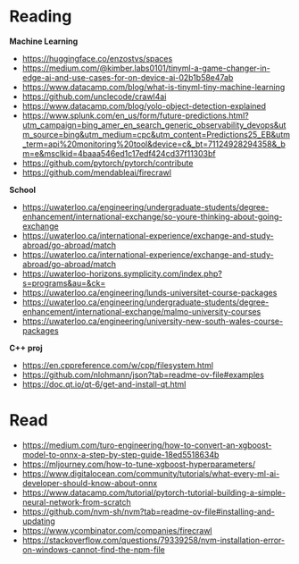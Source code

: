 # Reading

**Machine Learning**
- https://huggingface.co/enzostvs/spaces
- https://medium.com/@kimber.labs0101/tinyml-a-game-changer-in-edge-ai-and-use-cases-for-on-device-ai-02b1b58e47ab
- https://www.datacamp.com/blog/what-is-tinyml-tiny-machine-learning
- https://github.com/unclecode/crawl4ai
- https://www.datacamp.com/blog/yolo-object-detection-explained
- https://www.splunk.com/en_us/form/future-predictions.html?utm_campaign=bing_amer_en_search_generic_observability_devops&utm_source=bing&utm_medium=cpc&utm_content=Predictions25_EB&utm_term=api%20monitoring%20tool&device=c&_bt=71124928294358&_bm=e&msclkid=4baaa546ed1c17edf424cd37f11303bf
- https://github.com/pytorch/pytorch/contribute
- https://github.com/mendableai/firecrawl


**School**
- https://uwaterloo.ca/engineering/undergraduate-students/degree-enhancement/international-exchange/so-youre-thinking-about-going-exchange
- https://uwaterloo.ca/international-experience/exchange-and-study-abroad/go-abroad/match
- https://uwaterloo.ca/international-experience/exchange-and-study-abroad/go-abroad/match
- https://uwaterloo-horizons.symplicity.com/index.php?s=programs&au=&ck=
- https://uwaterloo.ca/engineering/lunds-universitet-course-packages
- https://uwaterloo.ca/engineering/undergraduate-students/degree-enhancement/international-exchange/malmo-university-courses
- https://uwaterloo.ca/engineering/university-new-south-wales-course-packages

**C++ proj**
- https://en.cppreference.com/w/cpp/filesystem.html
- https://github.com/nlohmann/json?tab=readme-ov-file#examples
- https://doc.qt.io/qt-6/get-and-install-qt.html


# Read
- https://medium.com/turo-engineering/how-to-convert-an-xgboost-model-to-onnx-a-step-by-step-guide-18ed5518634b
- https://mljourney.com/how-to-tune-xgboost-hyperparameters/
- https://www.digitalocean.com/community/tutorials/what-every-ml-ai-developer-should-know-about-onnx
- https://www.datacamp.com/tutorial/pytorch-tutorial-building-a-simple-neural-network-from-scratch
- https://github.com/nvm-sh/nvm?tab=readme-ov-file#installing-and-updating
- https://www.ycombinator.com/companies/firecrawl
- https://stackoverflow.com/questions/79339258/nvm-installation-error-on-windows-cannot-find-the-npm-file



